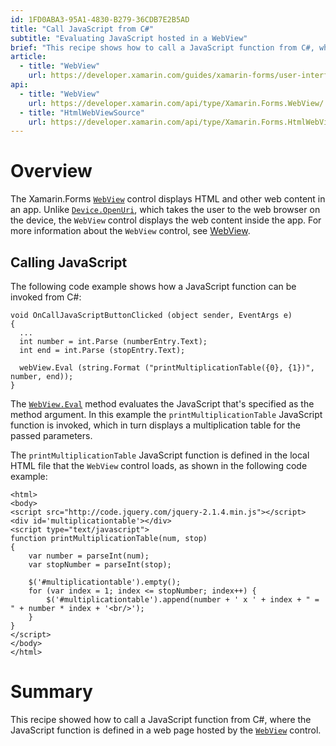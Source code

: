 ```yaml
---
id: 1FD0ABA3-95A1-4830-B279-36CDB7E2B5AD
title: "Call JavaScript from C#"
subtitle: "Evaluating JavaScript hosted in a WebView"
brief: "This recipe shows how to call a JavaScript function from C#, where the JavaScript function is defined in a web page hosted by the WebView control."
article:
  - title: "WebView" 
    url: https://developer.xamarin.com/guides/xamarin-forms/user-interface/webview/
api:
  - title: "WebView" 
    url: https://developer.xamarin.com/api/type/Xamarin.Forms.WebView/
  - title: "HtmlWebViewSource" 
    url: https://developer.xamarin.com/api/type/Xamarin.Forms.HtmlWebViewSource/
---
```


# Overview

The Xamarin.Forms [`WebView`](https://developer.xamarin.com/api/type/Xamarin.Forms.WebView/) control displays HTML and other web content in an app. Unlike [`Device.OpenUri`](https://developer.xamarin.com/api/member/Xamarin.Forms.Device.OpenUri/p/System.Uri/), which takes the user to the web browser on the device, the `WebView` control displays the web content inside the app. For more information about the `WebView` control, see [WebView](https://developer.xamarin.com/api/type/Xamarin.Forms.WebView/).

## Calling JavaScript

The following code example shows how a JavaScript function can be invoked from C#:

```
void OnCallJavaScriptButtonClicked (object sender, EventArgs e)
{
  ...
  int number = int.Parse (numberEntry.Text);
  int end = int.Parse (stopEntry.Text);

  webView.Eval (string.Format ("printMultiplicationTable({0}, {1})", number, end));
}
```

The [`WebView.Eval`](https://developer.xamarin.com/api/member/Xamarin.Forms.WebView.Eval/p/System.String/) method evaluates the JavaScript that's specified as the method argument. In this example the `printMultiplicationTable` JavaScript function is invoked, which in turn displays a multiplication table for the passed parameters.

The `printMultiplicationTable` JavaScript function is defined in the local HTML file that the `WebView` control loads, as shown in the following code example:

```
<html>
<body>
<script src="http://code.jquery.com/jquery-2.1.4.min.js"></script>
<div id='multiplicationtable'></div>
<script type="text/javascript">
function printMultiplicationTable(num, stop)
{
	var number = parseInt(num);
	var stopNumber = parseInt(stop);

	$('#multiplicationtable').empty();
	for (var index = 1; index <= stopNumber; index++) {
		$('#multiplicationtable').append(number + ' x ' + index + " = " + number * index + '<br/>');
	}
}
</script>
</body>
</html>
```

# Summary

This recipe showed how to call a JavaScript function from C#, where the JavaScript function is defined in a web page hosted by the [`WebView`](https://developer.xamarin.com/api/type/Xamarin.Forms.WebView/) control.


